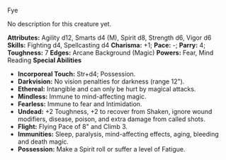 Fye

No description for this creature yet.

**Attributes:** Agility d12, Smarts d4 (M), Spirit d8, Strength d6,
Vigor d6
**Skills:** Fighting d4, Spellcasting d4
**Charisma:** +1; **Pace:** -; **Parry:** 4; **Toughness:** 7
**Edges:** Arcane Background (Magic)
**Powers:** Fear, Mind Reading
**Special Abilities**
- **Incorporeal Touch:** Str+d4; Possession.
- **Darkvision:** No vision penalties for darkness (range 12").
- **Ethereal:** Intangible and can only be hurt by magical attacks.
- **Mindless:** Immune to mind-affecting magic.
- **Fearless:** Immune to fear and Intimidation.
- **Undead:** +2 Toughness, +2 to recover from Shaken, ignore wound
modifiers, disease, poison, and extra damage from called shots.
- **Flight:** Flying Pace of 8" and Climb 3.
- **Immunities:** Sleep, paralysis, mind-affecting effects, aging,
bleeding and death magic.
- **Possession:** Make a Spirit roll or suffer a level of Fatigue.

